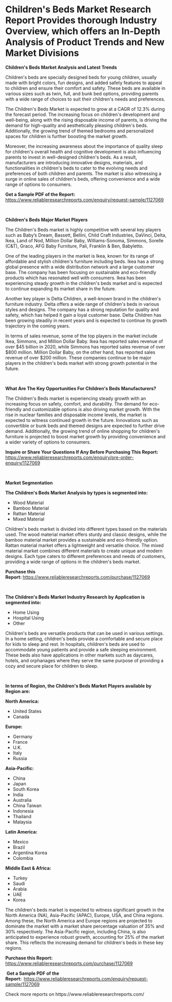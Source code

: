 <p><h1>Children's Beds Market Research Report Provides thorough Industry Overview, which offers an In-Depth Analysis of Product Trends and New Market Divisions</h1></p><p><strong>Children's Beds Market Analysis and Latest Trends</strong></p>
<p><p>Children's beds are specially designed beds for young children, usually made with bright colors, fun designs, and added safety features to appeal to children and ensure their comfort and safety. These beds are available in various sizes such as twin, full, and bunk bed options, providing parents with a wide range of choices to suit their children's needs and preferences.</p><p>The Children's Beds Market is expected to grow at a CAGR of 12.3% during the forecast period. The increasing focus on children's development and well-being, along with the rising disposable income of parents, is driving the demand for high-quality and aesthetically pleasing children's beds. Additionally, the growing trend of themed bedrooms and personalized spaces for children is further boosting the market growth.</p><p>Moreover, the increasing awareness about the importance of quality sleep for children's overall health and cognitive development is also influencing parents to invest in well-designed children's beds. As a result, manufacturers are introducing innovative designs, materials, and functionalities in children's beds to cater to the evolving needs and preferences of both children and parents. The market is also witnessing a surge in online sales of children's beds, offering convenience and a wide range of options to consumers.</p></p>
<p><strong>Get a Sample PDF of the Report:&nbsp;</strong> <a href="https://www.reliableresearchreports.com/enquiry/request-sample/1127069">https://www.reliableresearchreports.com/enquiry/request-sample/1127069</a></p>
<p>&nbsp;</p>
<p><strong>Children's Beds Major Market Players</strong></p>
<p><p>The Children's Beds market is highly competitive with several key players such as Baby’s Dream, Bassett, Bellini, Child Craft Industries, DaVinci, Delta, Ikea, Land of Nod, Million Dollar Baby, Williams-Sonoma, Simmons, Sorelle (C&T), Graco, AFG Baby Furniture, Pali, Franklin & Ben, Babyletto. </p><p>One of the leading players in the market is Ikea, known for its range of affordable and stylish children's furniture including beds. Ikea has a strong global presence with a wide distribution network and a large customer base. The company has been focusing on sustainable and eco-friendly products which has resonated well with consumers. Ikea has been experiencing steady growth in the children's beds market and is expected to continue expanding its market share in the future.</p><p>Another key player is Delta Children, a well-known brand in the children's furniture industry. Delta offers a wide range of children's beds in various styles and designs. The company has a strong reputation for quality and safety, which has helped it gain a loyal customer base. Delta Children has been growing steadily in recent years and is expected to continue its growth trajectory in the coming years.</p><p>In terms of sales revenue, some of the top players in the market include Ikea, Simmons, and Million Dollar Baby. Ikea has reported sales revenue of over $45 billion in 2020, while Simmons has reported sales revenue of over $800 million. Million Dollar Baby, on the other hand, has reported sales revenue of over $200 million. These companies continue to be major players in the children's beds market with strong growth potential in the future.</p></p>
<p>&nbsp;</p>
<p><strong>What Are The Key Opportunities For Children's Beds Manufacturers?</strong></p>
<p><p>The Children's Beds market is experiencing steady growth with an increasing focus on safety, comfort, and durability. The demand for eco-friendly and customizable options is also driving market growth. With the rise in nuclear families and disposable income levels, the market is expected to witness continued growth in the future. Innovations such as convertible or bunk beds and themed designs are expected to further drive demand. Additionally, the growing trend of online shopping for children's furniture is projected to boost market growth by providing convenience and a wider variety of options to consumers.</p></p>
<p><strong>Inquire or Share Your Questions If Any Before Purchasing This Report:</strong> <a href="https://www.reliableresearchreports.com/enquiry/pre-order-enquiry/1127069">https://www.reliableresearchreports.com/enquiry/pre-order-enquiry/1127069</a></p>
<p>&nbsp;</p>
<p><strong>Market Segmentation</strong></p>
<p><strong>The Children's Beds Market Analysis by types is segmented into:</strong></p>
<p><ul><li>Wood Material</li><li>Bamboo Material</li><li>Rattan Material</li><li>Mixed Material</li></ul></p>
<p><p>Children's beds market is divided into different types based on the materials used. The wood material market offers sturdy and classic designs, while the bamboo material market provides a sustainable and eco-friendly option. Rattan material market offers a lightweight and versatile choice. The mixed material market combines different materials to create unique and modern designs. Each type caters to different preferences and needs of customers, providing a wide range of options in the children's beds market.</p></p>
<p><strong>Purchase this Report:&nbsp;</strong><a href="https://www.reliableresearchreports.com/purchase/1127069">https://www.reliableresearchreports.com/purchase/1127069</a></p>
<p>&nbsp;</p>
<p><strong>The Children's Beds Market Industry Research by Application is segmented into:</strong></p>
<p><ul><li>Home Using</li><li>Hospital Using</li><li>Other</li></ul></p>
<p><p>Children's beds are versatile products that can be used in various settings. In a home setting, children's beds provide a comfortable and secure place for kids to sleep and rest. In hospitals, children's beds are used to accommodate young patients and provide a safe sleeping environment. These beds also have applications in other markets such as daycares, hotels, and orphanages where they serve the same purpose of providing a cozy and secure place for children to sleep.</p></p>
<p>&nbsp;</p>
<p><strong>In terms of Region, the Children's Beds Market Players available by Region are:</strong></p>
<p>
    <p> <strong> North America: </strong>
        <ul>
            <li>United States</li>
            <li>Canada</li>
        </ul>
        </p> 
    <p> <strong> Europe: </strong>
        <ul>
            <li>Germany</li>
            <li>France</li>
            <li>U.K.</li>
            <li>Italy</li>
            <li>Russia</li>
        </ul>
        </p> 
    <p> <strong> Asia-Pacific: </strong>
        <ul>
            <li>China</li>
            <li>Japan</li>
            <li>South Korea</li>
            <li>India</li>
            <li>Australia</li>
            <li>China Taiwan</li>
            <li>Indonesia</li>
            <li>Thailand</li>
            <li>Malaysia</li>
        </ul>
        </p> 
    <p> <strong> Latin America: </strong>
        <ul>
            <li>Mexico</li>
            <li>Brazil</li>
            <li>Argentina Korea</li>
            <li>Colombia</li>
        </ul>
        </p> 
    <p> <strong> Middle East & Africa: </strong>
        <ul>
            <li>Turkey</li>
            <li>Saudi</li>
            <li>Arabia</li>
            <li>UAE</li>
            <li>Korea</li>
        </ul>
    </p>
    </p>
<p><p>The children's beds market is expected to witness significant growth in the North America (NA), Asia-Pacific (APAC), Europe, USA, and China regions. Among these, the North America and Europe regions are projected to dominate the market with a market share percentage valuation of 35% and 30% respectively. The Asia-Pacific region, including China, is also anticipated to experience robust growth, accounting for 25% of the market share. This reflects the increasing demand for children's beds in these key regions.</p></p>
<p><strong>Purchase this Report: </strong><a href="https://www.reliableresearchreports.com/purchase/1127069">https://www.reliableresearchreports.com/purchase/1127069</a></p>
<p>&nbsp;<strong>Get a Sample PDF of the Report:&nbsp;&nbsp;</strong><a href="https://www.reliableresearchreports.com/enquiry/request-sample/1127069">https://www.reliableresearchreports.com/enquiry/request-sample/1127069</a></p>
<p><strong></strong></p>
<p>Check more reports on https://www.reliableresearchreports.com/</p>